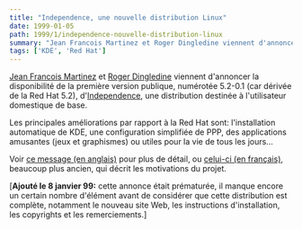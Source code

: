 ```yaml
---
title: "Independence, une nouvelle distribution Linux"
date: 1999-01-05
path: 1999/1/independence-nouvelle-distribution-linux
summary: "Jean Francois Martinez et Roger Dingledine viennent d'annoncer la disponibilité de la première version publique, numérotée 5.2-0.1 (car dérivée de la Red Hat 5.2), d'Independence, une distribution destinée à l'utilisateur domestique de base."
tags: ['KDE', 'Red Hat']
---
```


<P>
<A HREF="mailto:jfm2@seul.org">Jean Francois Martinez</A> et
<A HREF="mailto:arma@seul.org">Roger Dingledine</A>
viennent d'annoncer la disponibilité de la première version publique,
numérotée 5.2-0.1 (car dérivée de la Red Hat 5.2),
d'<A HREF="http://independence.seul.org/">Independence</A>,
une distribution destinée à l'utilisateur domestique de base.
</P>

<P>
Les principales améliorations par rapport à la Red Hat sont:
l'installation automatique de KDE, une configuration simplifiée de PPP,
des applications amusantes (jeux et graphismes) ou utiles pour la vie de
tous les jours...
</P>

<P>
Voir <A HREF="http://web.mit.edu/arma/Public/indy">ce
message (en anglais)</A> pour plus de détail, ou <A HREF="http://www.linux-center.org/articles/9806/independence.html">celui-ci
(en français)</A>, beaucoup plus ancien, qui décrit les motivations
du projet.
</P>

<P>
[<B>Ajouté le 8 janvier 99:</B> cette annonce était prématurée, il manque
encore un certain nombre d'élément avant de considérer que cette
distribution est complète, notamment le nouveau site Web, les
instructions d'installation, les copyrights et les remerciements.]
</P>


